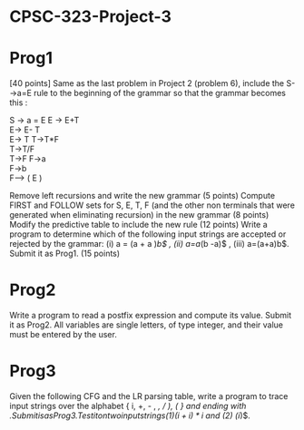 # CPSC-323-Project-3

# Prog1
[40 points] Same as the last problem in Project 2 (problem 6), include the S-->a=E  rule to the beginning of the grammar so that the grammar becomes this :

S -> a = E
E -> E+T     
E-> E- T      
E-> T
T->T*F       
T->T/F        
T->F
F->a             
F->b             
F—> ( E )

Remove left recursions and write the new grammar (5 points)
Compute FIRST and FOLLOW sets for S, E, T, F (and the other non terminals that were generated when eliminating recursion) in the new grammar (8 points)
Modify the predictive table to include the new rule (12 points)
Write a program to determine which of the following input strings are accepted or rejected by the grammar: (i) a = (a + a )*b$ , (ii) a=a*(b -a)$ , (iii) a=(a+a)b$. Submit it as Prog1. (15 points)

# Prog2
Write a program to read a postfix expression and compute its value. Submit it as Prog2. All variables are single letters, of type integer, and their value must be entered by the user.
 
# Prog3
Given the following CFG and the LR parsing table, write a program to trace input strings over the alphabet { i, +, - , *, / ), ( } and ending with $. Submit is as Prog3. Test it on two input strings (1) (i+i)*i$ and (2) (i*)$.  
